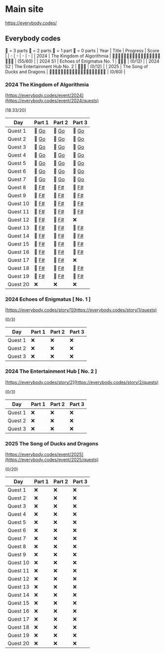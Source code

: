 # Main site
https://everybody.codes/

## Everybody codes
🐔 = 3 parts
🐥 = 2 parts
🐣 = 1 part
🥚 = 0 parts
| Year | Title | Progress | Score |
| - | - | - | - |
| 2024 | The Kingdom of Algorithmia | 🐔🐔🐔🐔🐔🐔🐔🐔🐔🐔🐔🐥🐔🐔🐔🐔🐥🐔🐔🥚 | (55/60) |
| 2024 S1 | Echoes of Enigmatus No. 1 | 🥚🥚🥚 | (0/12) |
| 2024 S2 | The Entertainment Hub No. 2 | 🥚🥚🥚 | (0/12) |
| 2025 | The Song of Ducks and Dragons | 🥚🥚🥚🥚🥚🥚🥚🥚🥚🥚🥚🥚🥚🥚🥚🥚🥚🥚🥚🥚 | (0/60) | 

### 2024 The Kingdom of Algorithmia

[https://everybody.codes/event/2024](https://everybody.codes/event/2024/quests)

(18.33/20)

|Day      | Part 1 | Part 2 | Part 3 |
|---------|----|----|----|
| Quest 1   | 🐤 [Go](./EverybodyCodes_2024/quest01/quest01_1.go) | 🐤 [Go](./EverybodyCodes_2024/quest01/quest01_2.go) | 🐤 [Go](./EverybodyCodes_2024/quest01/quest01_3.go) |
| Quest 2   | 🐤 [Go](./EverybodyCodes_2024/quest02/quest02_1.go) | 🐤 [Go](./EverybodyCodes_2024/quest02/quest02_2.go) | 🐤 [Go](./EverybodyCodes_2024/quest02/quest02_3.go) |
| Quest 3   | 🐤 [Go](./EverybodyCodes_2024/quest03/quest03_1.go) | 🐤 [Go](./EverybodyCodes_2024/quest03/quest03_2.go) | 🐤 [Go](./EverybodyCodes_2024/quest03/quest03_3.go) |
| Quest 4   | 🐤 [Go](./EverybodyCodes_2024/quest04/quest04_1.go) | 🐤 [Go](./EverybodyCodes_2024/quest04/quest04_2.go) | 🐤 [Go](./EverybodyCodes_2024/quest04/quest04_3.go) |
| Quest 5   | 🐤 [Go](./EverybodyCodes_2024/quest05/quest05_1.go) | 🐤 [Go](./EverybodyCodes_2024/quest05/quest05_2.go) | 🐤 [Go](./EverybodyCodes_2024/quest05/quest05_3.go) |
| Quest 6   | 🐤 [Go](./EverybodyCodes_2024/quest06/quest06_1.go) | 🐤 [Go](./EverybodyCodes_2024/quest06/quest06_2.go) | 🐤 [Go](./EverybodyCodes_2024/quest06/quest06_3.go) |
| Quest 7   | 🐤 [Go](./EverybodyCodes_2024/quest07/quest07_1.go) | 🐤 [Go](./EverybodyCodes_2024/quest07/quest07_2.go) | 🐤 [Go](./EverybodyCodes_2024/quest07/quest07_3.go) |
| Quest 8   | 🐤 [F#](./EverybodyCodes_2024_FSharp/quest08/quest08_1.fs) | 🐤 [F#](./EverybodyCodes_2024_FSharp/quest08/quest08_2.fs) | 🐤 [F#](./EverybodyCodes_2024_FSharp/quest08/quest08_3.fs) |
| Quest 9   | 🐤 [F#](./EverybodyCodes_2024_FSharp/quest09/quest09_1.fs) | 🐤 [F#](./EverybodyCodes_2024_FSharp/quest09/quest09_2.fs) | 🐤 [F#](./EverybodyCodes_2024_FSharp/quest09/quest09_3.fs) |
| Quest 10  | 🐤 [F#](./EverybodyCodes_2024_FSharp/quest10/quest10_1.fs) | 🐤 [F#](./EverybodyCodes_2024_FSharp/quest10/quest10_2.fs) | 🐤 [F#](./EverybodyCodes_2024_FSharp/quest10/quest10_3.fs) |
| Quest 11  | 🐤 [F#](./EverybodyCodes_2024_FSharp/quest11/quest11_1.fs) | 🐤 [F#](./EverybodyCodes_2024_FSharp/quest11/quest11_2.fs) | 🐤 [F#](./EverybodyCodes_2024_FSharp/quest11/quest11_3.fs) |
| Quest 12  | 🐤 [F#](./EverybodyCodes_2024_FSharp/quest12/quest12_1.fs) | 🐤 [F#](./EverybodyCodes_2024_FSharp/quest12/quest12_2.fs) | ❌ |
| Quest 13  | 🐤 [F#](./EverybodyCodes_2024_FSharp/quest13/quest13_1.fs) | 🐤 [F#](./EverybodyCodes_2024_FSharp/quest13/quest13_2.fs) | 🐤 [F#](./EverybodyCodes_2024_FSharp/quest13/quest13_3.fs) |
| Quest 14  | 🐤 [F#](./EverybodyCodes_2024_FSharp/quest14/quest14_1.fs) | 🐤 [F#](./EverybodyCodes_2024_FSharp/quest14/quest14_2.fs) | 🐤 [F#](./EverybodyCodes_2024_FSharp/quest14/quest14_3.fs) |
| Quest 15  | 🐤 [F#](./EverybodyCodes_2024_FSharp/quest15/quest15_1.fs) | 🐤 [F#](./EverybodyCodes_2024_FSharp/quest15/quest15_2.fs) | 🐤 [F#](./EverybodyCodes_2024_FSharp/quest15/quest15_3.fs) |
| Quest 16  | 🐤 [F#](./EverybodyCodes_2024_FSharp/quest16/quest16_1.fs) | 🐤 [F#](./EverybodyCodes_2024_FSharp/quest16/quest16_2.fs) | 🐤 [F#](./EverybodyCodes_2024_FSharp/quest16/quest16_3.fs) |
| Quest 17  | 🐤 [F#](./EverybodyCodes_2024_FSharp/quest17/quest17_1.fs) | 🐤 [F#](./EverybodyCodes_2024_FSharp/quest17/quest17_2.fs) | ❌ |
| Quest 18  | 🐤 [F#](./EverybodyCodes_2024_FSharp/quest18/quest18_1.fs) | 🐤 [F#](./EverybodyCodes_2024_FSharp/quest18/quest18_2.fs) | 🐤 [F#](./EverybodyCodes_2024_FSharp/quest18/quest18_3.fs) |
| Quest 19  | 🐤 [F#](./EverybodyCodes_2024_FSharp/quest19/quest19_1.fs) | 🐤 [F#](./EverybodyCodes_2024_FSharp/quest19/quest19_2.fs) | 🐤 [F#](./EverybodyCodes_2024_FSharp/quest19/quest19_3.fs) |
| Quest 20  | ❌  | ❌ | ❌ |

### 2024 Echoes of Enigmatus [ No. 1 ]

[https://everybody.codes/story/1](https://everybody.codes/story/1/quests)

(0/3)

|Day      | Part 1 | Part 2 | Part 3 |
|---------|----|----|----|
| Quest 1   | ❌  | ❌ | ❌ |
| Quest 2   | ❌  | ❌ | ❌ |
| Quest 3   | ❌  | ❌ | ❌ |

### 2024 The Entertainment Hub [ No. 2 ]

[https://everybody.codes/story/2](https://everybody.codes/story/2/quests)

(0/3)

|Day      | Part 1 | Part 2 | Part 3 |
|---------|----|----|----|
| Quest 1   | ❌  | ❌ | ❌ |
| Quest 2   | ❌  | ❌ | ❌ |
| Quest 3   | ❌  | ❌ | ❌ |

### 2025 The Song of Ducks and Dragons

[https://everybody.codes/event/2025](https://everybody.codes/event/2025/quests)

(0/20)

|Day      | Part 1 | Part 2 | Part 3 |
|---------|----|----|----|
| Quest 1   | ❌  | ❌ | ❌ |
| Quest 2   | ❌  | ❌ | ❌ |
| Quest 3   | ❌  | ❌ | ❌ |
| Quest 4   | ❌  | ❌ | ❌ |
| Quest 5   | ❌  | ❌ | ❌ |
| Quest 6   | ❌  | ❌ | ❌ |
| Quest 7   | ❌  | ❌ | ❌ |
| Quest 8   | ❌  | ❌ | ❌ |
| Quest 9   | ❌  | ❌ | ❌ |
| Quest 10  | ❌  | ❌ | ❌ |
| Quest 11  | ❌  | ❌ | ❌ |
| Quest 12  | ❌  | ❌ | ❌ |
| Quest 13  | ❌  | ❌ | ❌ |
| Quest 14  | ❌  | ❌ | ❌ |
| Quest 15  | ❌  | ❌ | ❌ |
| Quest 16  | ❌  | ❌ | ❌ |
| Quest 17  | ❌  | ❌ | ❌ |
| Quest 18  | ❌  | ❌ | ❌ |
| Quest 19  | ❌  | ❌ | ❌ |
| Quest 20  | ❌  | ❌ | ❌ |